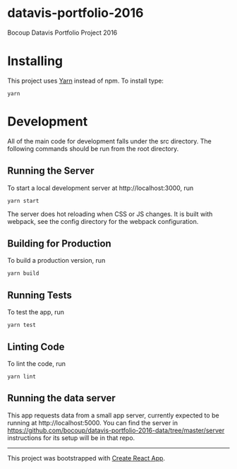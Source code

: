 # datavis-portfolio-2016
Bocoup Datavis Portfolio Project 2016

# Installing

This project uses [Yarn](https://yarnpkg.com/en/docs/install) instead of npm. To install type:

```
yarn
```

# Development

All of the main code for development falls under the src directory. The following commands should be run from the root directory.

## Running the Server

To start a local development server at http://localhost:3000, run

```
yarn start
```

The server does hot reloading when CSS or JS changes. It is built with webpack, see the config directory for the webpack configuration.

## Building for Production

To build a production version, run

```
yarn build
```

## Running Tests

To test the app, run

```
yarn test
```

## Linting Code

To lint the code, run

```
yarn lint
```


## Running the data server

This app requests data from a small app server, currently expected to be running at http://localhost:5000. You can find the server in https://github.com/bocoup/datavis-portfolio-2016-data/tree/master/server instructions for its setup will be in that repo.

---

This project was bootstrapped with [Create React App](https://github.com/facebookincubator/create-react-app).

